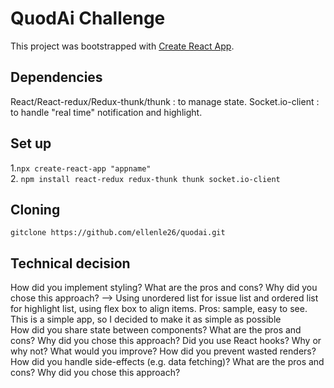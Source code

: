 # QuodAi Challenge

This project was bootstrapped with [Create React App](https://github.com/facebook/create-react-app).

## Dependencies

React/React-redux/Redux-thunk/thunk : to manage state.
Socket.io-client : to handle "real time" notification and highlight.

## Set up

1.``npx create-react-app "appname"``<br/>
2. ``npm install react-redux redux-thunk thunk socket.io-client``

## Cloning

``gitclone https://github.com/ellenle26/quodai.git``

## Technical decision

How did you implement styling? What are the pros and cons? Why did you chose this approach?
--> Using unordered list for issue list and ordered list for highlight list, using flex box to align items.
Pros: sample, easy to see.
This is a simple app, so I decided to make it as simple as possible<br/>
How did you share state between components? What are the pros and cons? Why did you chose this approach?
Did you use React hooks? Why or why not?
What would you improve?
How did you prevent wasted renders?
How did you handle side-effects (e.g. data fetching)? What are the pros and cons? Why did you chose this approach?
